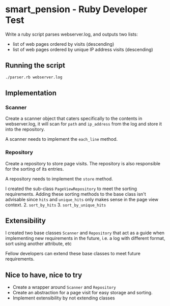 # smart_pension - Ruby Developer Test
Write a ruby script parses webserver.log, and outputs two lists:
 - list of web pages ordered by visits (descending)
 - list of web pages ordered by unique IP address visits (descending)
 
 ## Running the script
 ```bash
 ./parser.rb webserver.log
 ```

## Implementation
### Scanner
Create a scanner object that caters specifically to the contents in webserver.log, it will scan for `path` and `ip_address` from the log and store it into the repository.

A scanner needs to implement the `each_line` method. 

### Repository
Create a repository to store page visits. The repository is also responsible for the sorting of its entries.

A repository needs to implement the `store` method.

I created the sub-class `PageViewRepository` to meet the sorting requirements. Adding these sorting methods to the base class isn't advisable since `hits` and `unique_hits` only makes sense in the page view context.
2. `sort_by_hits`
3. `sort_by_unique_hits`

## Extensibility
I created two base classes `Scanner` and `Repository` that act as a guide when implementing new requirements in the future, i.e. a log with different format, sort using another attribute, etc

Fellow developers can extend these base classes to meet future requirements.

## Nice to have, nice to try
- Create a wrapper around `Scanner` and `Repository`
- Create an abstraction for a page visit for easy storage and sorting. 
- Implement extensibility by not extending classes

